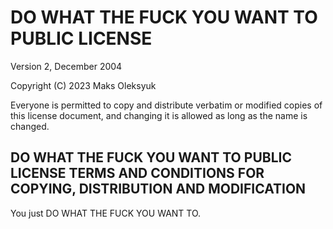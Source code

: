 # DO WHAT THE FUCK YOU WANT TO PUBLIC LICENSE

Version 2, December 2004

Copyright (C) 2023 Maks Oleksyuk

Everyone is permitted to copy and distribute verbatim or modified copies of this
license document, and changing it is allowed as long as the name is changed.

## DO WHAT THE FUCK YOU WANT TO PUBLIC LICENSE TERMS AND CONDITIONS FOR COPYING, DISTRIBUTION AND MODIFICATION

You just DO WHAT THE FUCK YOU WANT TO.

